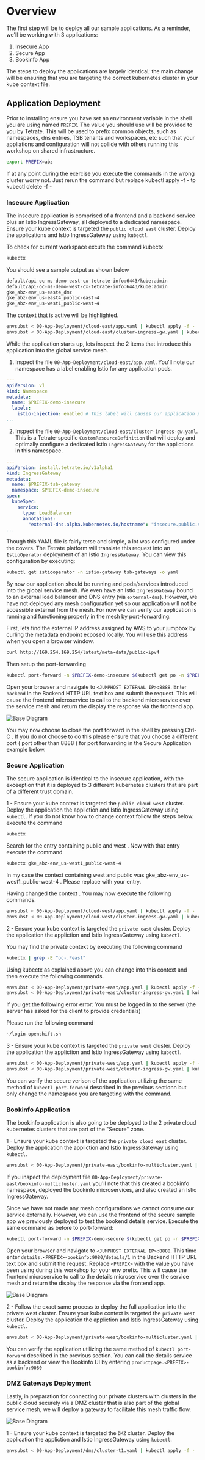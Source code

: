 # Overview
The first step will be to deploy all our sample applications. As a reminder, we'll be working with 3 applications:
1. Insecure App
2. Secure App
3. Bookinfo App

The steps to deploy the applications are largely identical; the main change will be ensuring that you are targeting the correct kubernetes cluster in your kube context file.

## Application Deployment
Prior to installing ensure you have set an environment variable in the shell you are using named `PREFIX`.  The value you should use will be provided to you by Tetrate.  This will be used to prefix common objects, such as namespaces, dns entries, TSB tenants and workspaces, etc such that your appliations and configuration will not collide with others running this workshop on shared infrastructure.

```bash
export PREFIX=abz
```
If at any point during the exercise you execute the commands in the wrong cluster worry not. Just rerun the command but replace kubectl apply -f - to  kubectl delete -f -
### Insecure Application
The insecure application is comprised of a frontend and a backend service plus an Istio IngressGateway, all deployed to a dedicated namespace.  Ensure your kube context is targeted the `public cloud east` cluster.  Deploy the applications and Istio IngressGateway using `kubectl`.

To check for current workspace excute the command kubectx

```bash
kubectx
```

You should see a sample output as shown below 
```bash
default/api-oc-ms-demo-east-cx-tetrate-info:6443/kube:admin
default/api-oc-ms-demo-west-cx-tetrate-info:6443/kube:admin
gke_abz-env_us-east4_dmz
gke_abz-env_us-east4_public-east-4
gke_abz-env_us-west1_public-west-4
```
The context that is active will be highlighted.

```bash
envsubst < 00-App-Deployment/cloud-east/app.yaml | kubectl apply -f -
envsubst < 00-App-Deployment/cloud-east/cluster-ingress-gw.yaml | kubectl apply -f -
```

While the application starts up, lets inspect the 2 items that introduce this application into the global service mesh.  
1. Inspect the file `00-App-Deployment/cloud-east/app.yaml`.  You'll note our namespace has a label enabling Istio for any application pods.
```yaml
---
apiVersion: v1
kind: Namespace
metadata:
  name: $PREFIX-demo-insecure  
  labels:
    istio-injection: enabled # This label will causes our application pods to receive an envoy sidecar container
...
```

2. Inspect the file `00-App-Deployment/cloud-east/cluster-ingress-gw.yaml`.  This is a Tetrate-specific `CustomResourceDefinition` that will deploy and optimally configure a dedicated Istio `IngressGateway` for the applictions in this namespace.
```yaml
---
apiVersion: install.tetrate.io/v1alpha1
kind: IngressGateway
metadata:
  name: $PREFIX-tsb-gateway
  namespace: $PREFIX-demo-insecure
spec:
  kubeSpec:
    service:
      type: LoadBalancer
      annotations:
        "external-dns.alpha.kubernetes.io/hostname": "insecure.public.$PREFIX.cloud.zwickey.net."
...
```

Though this YAML file is fairly terse and simple, a lot was configured under the covers.  The Tetrate platform will translate this request into an `IstioOperator` deployment of an Istio `IngressGateway`.  You can view this configuration by executing:
```bash
kubectl get istiooperator -n istio-gateway tsb-gateways -o yaml
```

By now our application should be running and pods/services introduced into the global service mesh.  We even have an Istio `IngressGateway` bound to an external load balancer and DNS entry (via `external-dns`).  However, we have not deployed any mesh configuration yet so our application will not be accessible external from the mesh.  For now we can verify our application is running and functioning properly in the mesh by port-forwarding.  

First, lets find the external IP address assigned by AWS to your jumpbox by curling the metadata endpoint exposed locally.  You will use this address when you open a browser window.

```bash
curl http://169.254.169.254/latest/meta-data/public-ipv4
```

Then setup the port-forwarding
```bash
kubectl port-forward -n $PREFIX-demo-insecure $(kubectl get po -n $PREFIX-demo-insecure --output=jsonpath={.items..metadata.name} -l app=frontend) --address 0.0.0.0 8888:8888
```

Open your browser and navigate to `<JUMPHOST EXTERNAL IP>:8888`.  Enter `backend` in the Backend HTTP URL text box and submit the request.  This will cause the frontend microservice to call to the backend microservice over the service mesh and return the display the response via the frontend app.

![Base Diagram](../images/01-app.png)

You may now choose to close the port forward in the shell by pressing Ctrl-C . If you do not choose to do this please ensure that you choose a different port ( port other than 8888 ) for  port forwarding in the Secure Application example below.

### Secure Application
The secure application is identical to the insecure application, with the exceeption that it is deployed to 3 different kubernetes clusters that are part of a different trust domain.  

1 - Ensure your kube context is targeted the `public cloud west` cluster.  Deploy the application the appliction and Istio IngressGateway using `kubectl`. If you do not know how to change context follow the steps below.
execute the command
```bash
kubectx
```

Search for the entry containing public and west . Now with that entry execute the command
```bash
kubectx gke_abz-env_us-west1_public-west-4
```
In my case the context containing west and public was gke_abz-env_us-west1_public-west-4 . Please replace with your entry.

Having changed the context . You may now execute the following commands.

```bash
envsubst < 00-App-Deployment/cloud-west/app.yaml | kubectl apply -f -
envsubst < 00-App-Deployment/cloud-west/cluster-ingress-gw.yaml | kubectl apply -f -
```

2 - Ensure your kube context is targeted the `private east` cluster.  Deploy the application the appliction and Istio IngressGateway using `kubectl`.

You may find the private context by executing the following command
```bash
kubectx | grep -E "oc-.*east"
```
Using kubectx as explained above you can change into this context and then execute the following commands.

```bash
envsubst < 00-App-Deployment/private-east/app.yaml | kubectl apply -f -
envsubst < 00-App-Deployment/private-east/cluster-ingress-gw.yaml | kubectl apply -f -
```
If you get the following error
error: You must be logged in to the server (the server has asked for the client to provide credentials)

Please run the following command
```bash
~/login-openshift.sh
```


3 - Ensure your kube context is targeted the `private west` cluster.  Deploy the application the appliction and Istio IngressGateway using `kubectl`.
```bash
envsubst < 00-App-Deployment/private-west/app.yaml | kubectl apply -f -
envsubst < 00-App-Deployment/private-west/cluster-ingress-gw.yaml | kubectl apply -f -
```

You can verify the secure verison of the application utilizing the same method of `kubectl port-forward` described in the previous sectionn but only change the namespace you are targeting with the command.

### Bookinfo Application
The bookinfo application is also going to be deployed to the 2 private cloud kubernetes clusters that are part of the "Secure" zone.

1 - Ensure your kube context is targeted the `private cloud east` cluster.  Deploy the application the appliction and Istio IngressGateway using `kubectl`.

```bash
envsubst < 00-App-Deployment/private-east/bookinfo-multicluster.yaml | kubectl apply -f -
```

If you inspect the deployment file `00-App-Deployment/private-east/bookinfo-multicluster.yaml` you'll note that this created a bookinfo namespace, deployed the bookinfo microservices, and also created an Istio IngressGateway.  

Since we have not made any mesh configurations we cannot consume our service externally.  However, we can use the frontend of the secure sample app we previously deployed to test the bookend details service.  Execute the same command as before to port-forward:

```bash
kubectl port-forward -n $PREFIX-demo-secure $(kubectl get po -n $PREFIX-demo-secure --output=jsonpath={.items..metadata.name} -l app=frontend) --address 0.0.0.0 8888:8888
```

Open your browser and navigate to `<JUMPHOST EXTERNAL IP>:8888`.  This time enter `details.<PREFIX>-bookinfo:9080/details/1` in the Backend HTTP URL text box and submit the request.  Replace `<PREFIX>` with the value you have been using during this workshop for your env prefix.  This will cause the frontend microservice to call to the details microservice over the service mesh and return the display the response via the frontend app.

![Base Diagram](../images/01-bookinfo.png)

2 - Follow the exact same process to deploy the full application into the private west cluster.  Ensure your kube context is targeted the `private west` cluster.  Deploy the application the appliction and Istio IngressGateway using `kubectl`.

```bash
envsubst < 00-App-Deployment/private-west/bookinfo-multicluster.yaml | kubectl apply -f -
```

You can verify the application utilizing the same method of `kubectl port-forward` described in the previous section.  You can call the details service as a backend or view the Bookinfo UI by entering `productpage.<PREFIX>-bookinfo:9080`

### DMZ Gateways Deployment
Lastly, in preparation for connecting our private clusters with clusters in the public cloud securely via a DMZ cluster that is also part of the global service mesh, we will deploy a gateway to facilitate this mesh traffic flow.  

![Base Diagram](../images/01-multi-cloud.png)

1 - Ensure your kube context is targeted the `DMZ` cluster.  Deploy the application the appliction and Istio IngressGateway using `kubectl`.

```bash
envsubst < 00-App-Deployment/dmz/cluster-t1.yaml | kubectl apply -f -
```
